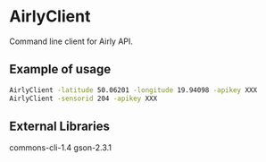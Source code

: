 # AirlyClient
Command line client for Airly API.

## Example of usage
```bash
AirlyClient -latitude 50.06201 -longitude 19.94098 -apikey XXX
AirlyClient -sensorid 204 -apikey XXX
```

## External Libraries
commons-cli-1.4
gson-2.3.1